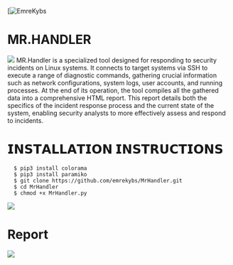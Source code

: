 [![EmreKybs](https://img.shields.io/badge/MadeBy-EmreKybs-yellow)

# MR.HANDLER 
<img src="https://github.com/emrekybs/MrHandler/blob/main/hi.png">
MR.Handler is a specialized tool designed for responding to security incidents on Linux systems.
It connects to target systems via SSH to execute a range of diagnostic commands, gathering crucial information such as network configurations, system logs, user accounts, and running processes.
At the end of its operation, the tool compiles all the gathered data into a comprehensive HTML report. 
This report details both the specifics of the incident response process and the current state of the system, enabling security analysts to more effectively assess and respond to incidents.

# 𝗜𝗡𝗦𝗧𝗔𝗟𝗟𝗔𝗧𝗜𝗢𝗡 𝗜𝗡𝗦𝗧𝗥𝗨𝗖𝗧𝗜𝗢𝗡𝗦
      $ pip3 install colorama
      $ pip3 install paramiko
      $ git clone https://github.com/emrekybs/MrHandler.git
      $ cd MrHandler
      $ chmod +x MrHandler.py 

<img src="https://github.com/emrekybs/MrHandler/blob/main/1.png">

# Report 
<img src="https://github.com/emrekybs/MrHandler/blob/main/2.png">
